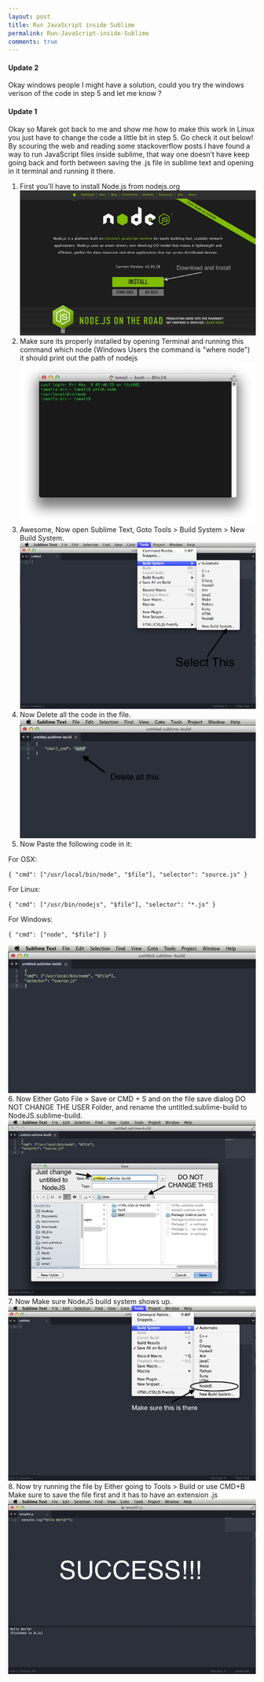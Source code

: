 ```yaml
---
layout: post
title: Run JavaScript inside Sublime
permalink: Run-JavaScript-inside-Sublime
comments: true
---
```


#### Update 2
Okay windows people I might have a solution, could you try the windows verison of the code in step 5 and let me know ?

#### Update 1
Okay so Marek got back to me and show me how to make this work in Linux you just have to change the code a little bit in step 5. Go check it out below! By scouring the web and reading some stackoverflow posts I have found a way to run JavaScript files inside sublime, that way one doesn’t have keep going back and forth between saving the .js file in sublime text and opening in it terminal and running it there.


1. First you’ll have to install Node.js from nodejs.org
![](../imgs/nodesite.png)
2. Make sure its properly installed by opening Terminal and running this command which node (Windows Users the command is "where node") it should print out the path of nodejs
![terminal](../imgs/term.png)
3. Awesome, Now open Sublime Text, Goto Tools > Build System > New Build System.
![](../imgs/sub1.png)
4. Now Delete all the code in the file.
![](../imgs/sub3.png)
5. Now Paste the following code in it:

For OSX:
```
{ "cmd": ["/usr/local/bin/node", "$file"], "selector": "source.js" }
```

For Linux:
```
{ "cmd": ["/usr/bin/nodejs", "$file"], "selector": "*.js" }
```

For Windows:
```
{ "cmd": ["node", "$file"] }
```

![](../imgs/sub4.png)
6. Now Either Goto File > Save or CMD + S and on the file save dialog DO NOT CHANGE THE USER Folder, and rename the untitled.sublime-build to NodeJS.sublime-build.
![](../imgs/sub5.png)
7. Now Make sure NodeJS build system shows up.
![](../imgs/sub7.png)
8. Now try running the file by Either going to Tools > Build or use CMD+B Make sure to save the file first and it has to have an extension .js
![](../imgs/sub6.png)
